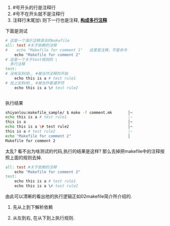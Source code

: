 1. 
   #号开头的行是注释行
2. #号不在开头就不是注释行
3. 注释行末尾加\ 则下一行也是注释, **<u>构成多行注释</u>**

下面是测试

```makefile
# 这是一个演示注释语法的makefile
all: test #关于依赖的注释
#    echo "Makefile for comment 1"   这里是注释，不是命令
    echo "Makefile for comment 2" 
# 这是一个关于test规则的 \
  多行注释
test:
# 没有反斜线\, #被当作注释的开始
    echo this is a # test rule1 
# 加上反斜线\, #被当作普通字符
    echo this is a \# test rule2 
    
```

执行结果

```bash
shiyanlou:makefile_sample/ $ make -f comment.mk       │~                                                   
echo this is a # test rule1                           │~                                                   
this is a                                             │~                                                   
echo this is a \# test rule2                          │~                                                   
this is a # test rule2                                │~                                                   
echo "Makefile for comment 2"                         │                                                   
Makefile for comment 2  
```

太乱? 看不出为啥测试的代码,执行的结果是这样? 那么去掉把makefile中的注释按照上面的规则去掉.

```makefile
all: test #关于依赖的注释
	echo "Makefile for comment 2" 
test:                   
	echo this is a # test rule1 
	echo this is a \# test rule2 
```

由此可以清晰的看出他的执行逻辑正如02makefile简介所介绍的. 

1. 先从上到下解析依赖

2. 从左到右, 在从下到上执行规则.

   

